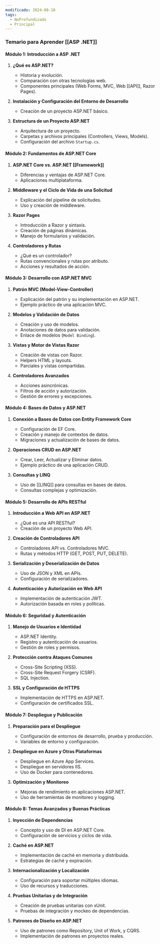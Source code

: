 ```yaml
---
modificado: 2024-08-18
tags:
  - NoProfundizado
  - Principal
---
```

### **Temario para Aprender [[ASP .NET]]**

#### **Módulo 1: Introducción a ASP .NET**

1. **¿Qué es ASP.NET?**
    - Historia y evolución.
    - Comparación con otras tecnologías web.
    - Componentes principales (Web Forms, MVC, Web [[API]], Razor Pages).
    
1. **Instalación y Configuración del Entorno de Desarrollo**
    - Creación de un proyecto ASP.NET básico.
    
1. **Estructura de un Proyecto ASP.NET**
    - Arquitectura de un proyecto.
    - Carpetas y archivos principales (Controllers, Views, Models).
    - Configuración del archivo `Startup.cs`.
    
#### **Módulo 2: Fundamentos de ASP.NET Core**

1. **ASP.NET Core vs. ASP.NET [[Framework]]**
    - Diferencias y ventajas de ASP.NET Core.
    - Aplicaciones multiplataforma.
    
1. **Middleware y el Ciclo de Vida de una Solicitud**
    - Explicación del pipeline de solicitudes.
    - Uso y creación de middleware.
    
1. **Razor Pages**
    - Introducción a Razor y sintaxis.
    - Creación de páginas dinámicas.
    - Manejo de formularios y validación.
    
1. **Controladores y Rutas**
    - ¿Qué es un controlador?
    - Rutas convencionales y rutas por atributo.
    - Acciones y resultados de acción.

#### **Módulo 3: Desarrollo con ASP.NET MVC**

1. **Patrón MVC (Model-View-Controller)**
    - Explicación del patrón y su implementación en ASP.NET.
    - Ejemplo práctico de una aplicación MVC.
    
1. **Modelos y Validación de Datos**
    - Creación y uso de modelos.
    - Anotaciones de datos para validación.
    - Enlace de modelos (`Model Binding`).
    
1. **Vistas y Motor de Vistas Razor**
    - Creación de vistas con Razor.
    - Helpers HTML y layouts.
    - Parciales y vistas compartidas.
    
1. **Controladores Avanzados**
    - Acciones asincrónicas.
    - Filtros de acción y autorización.
    - Gestión de errores y excepciones.

#### **Módulo 4: Bases de Datos y ASP.NET**
1. **Conexión a Bases de Datos con Entity Framework Core**
    - Configuración de EF Core.
    - Creación y manejo de contextos de datos.
    - Migraciones y actualización de bases de datos.
    
1. **Operaciones CRUD en ASP.NET**
    - Crear, Leer, Actualizar y Eliminar datos.
    - Ejemplo práctico de una aplicación CRUD.
    
1. **Consultas y LINQ**
    - Uso de [[LINQ]] para consultas en bases de datos.
    - Consultas complejas y optimización.

#### **Módulo 5: Desarrollo de APIs RESTful**
1. **Introducción a Web API en ASP.NET**
    - ¿Qué es una API RESTful?
    - Creación de un proyecto Web API.
    
1. **Creación de Controladores API**
    - Controladores API vs. Controladores MVC.
    - Rutas y métodos HTTP (GET, POST, PUT, DELETE).
    
1. **Serialización y Deserialización de Datos**
    - Uso de JSON y XML en APIs.
    - Configuración de serializadores.
    
1. **Autenticación y Autorización en Web API**
    - Implementación de autenticación JWT.
    - Autorización basada en roles y políticas.

#### **Módulo 6: Seguridad y Autenticación**

1. **Manejo de Usuarios e Identidad**
    - ASP.NET Identity.
    - Registro y autenticación de usuarios.
    - Gestión de roles y permisos.
    
1. **Protección contra Ataques Comunes**
    - Cross-Site Scripting (XSS).
    - Cross-Site Request Forgery (CSRF).
    - SQL Injection.
    
1. **SSL y Configuración de HTTPS**
    - Implementación de HTTPS en ASP.NET.
    - Configuración de certificados SSL.

#### **Módulo 7: Despliegue y Publicación**
1. **Preparación para el Despliegue**
    - Configuración de entornos de desarrollo, prueba y producción.
    - Variables de entorno y configuración.
    
1. **Despliegue en Azure y Otras Plataformas**
    - Despliegue en Azure App Services.
    - Despliegue en servidores IIS.
    - Uso de Docker para contenedores.
    
1. **Optimización y Monitoreo**
    - Mejoras de rendimiento en aplicaciones ASP.NET.
    - Uso de herramientas de monitoreo y logging.

#### **Módulo 8: Temas Avanzados y Buenas Prácticas**

1. **Inyección de Dependencias**
    - Concepto y uso de DI en ASP.NET Core.
    - Configuración de servicios y ciclos de vida.
    
1. **Caché en ASP.NET**
    - Implementación de caché en memoria y distribuida.
    - Estrategias de caché y expiración.
    
1. **Internacionalización y Localización**
    - Configuración para soportar múltiples idiomas.
    - Uso de recursos y traducciones.
    
1. **Pruebas Unitarias y de Integración**
    - Creación de pruebas unitarias con xUnit.
    - Pruebas de integración y mockeo de dependencias.
    
1. **Patrones de Diseño en ASP.NET**
    - Uso de patrones como Repository, Unit of Work, y CQRS.
    - Implementación de patrones en proyectos reales.